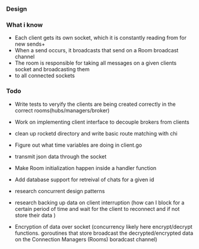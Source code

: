 ### Design


### What i know
+ Each client gets its own socket, which it is constantly reading from for new sends+
+ When a send occurs, it broadcasts that send on a Room broadcast channel
+ The room is responsible for taking all messages on a given clients socket and broadcasting them
+ to all connected sockets


### Todo
+ Write tests to veryify the clients are being created correctly in the correct rooms(hubs/managers/broker)
+ Work on implementing client interface to decouple brokers from clients 
+ clean up rocketd directory and write basic route matching with chi
+ Figure out what time variables are doing in client.go




+ transmit json data through the socket
+ Make Room initialization happen inside a handler function
+ Add database support for retreival of chats for a given id 
+ research concurrent design patterns 
+ research backing up data on client interruption (how can I block for a certain period of time and wait for the client to reconnect and if not store their data )
+ Encryption of data over socket (concurrency likely here encrypt/decrypt functions. goroutines that store broadcast the decrypted/encrypted data on the Connection Managers (Rooms) boradcast channel)